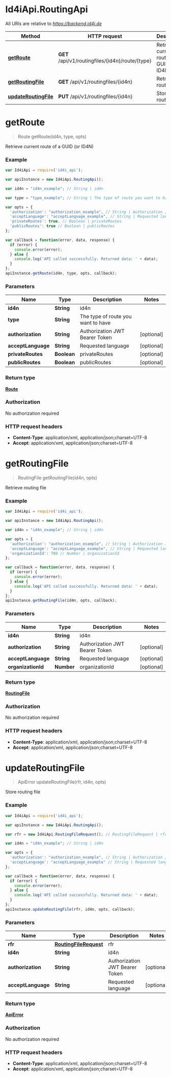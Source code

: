 # Id4iApi.RoutingApi

All URIs are relative to *https://backend.id4i.de*

Method | HTTP request | Description
------------- | ------------- | -------------
[**getRoute**](RoutingApi.md#getRoute) | **GET** /api/v1/routingfiles/{id4n}/route/{type} | Retrieve current route of a GUID (or ID4N)
[**getRoutingFile**](RoutingApi.md#getRoutingFile) | **GET** /api/v1/routingfiles/{id4n} | Retrieve routing file
[**updateRoutingFile**](RoutingApi.md#updateRoutingFile) | **PUT** /api/v1/routingfiles/{id4n} | Store routing file


<a name="getRoute"></a>
# **getRoute**
> Route getRoute(id4n, type, opts)

Retrieve current route of a GUID (or ID4N)

### Example
```javascript
var Id4iApi = require('id4i_api');

var apiInstance = new Id4iApi.RoutingApi();

var id4n = "id4n_example"; // String | id4n

var type = "type_example"; // String | The type of route you want to have

var opts = { 
  'authorization': "authorization_example", // String | Authorization JWT Bearer Token
  'acceptLanguage': "acceptLanguage_example", // String | Requested language
  'privateRoutes': true, // Boolean | privateRoutes
  'publicRoutes': true // Boolean | publicRoutes
};

var callback = function(error, data, response) {
  if (error) {
    console.error(error);
  } else {
    console.log('API called successfully. Returned data: ' + data);
  }
};
apiInstance.getRoute(id4n, type, opts, callback);
```

### Parameters

Name | Type | Description  | Notes
------------- | ------------- | ------------- | -------------
 **id4n** | **String**| id4n | 
 **type** | **String**| The type of route you want to have | 
 **authorization** | **String**| Authorization JWT Bearer Token | [optional] 
 **acceptLanguage** | **String**| Requested language | [optional] 
 **privateRoutes** | **Boolean**| privateRoutes | [optional] 
 **publicRoutes** | **Boolean**| publicRoutes | [optional] 

### Return type

[**Route**](Route.md)

### Authorization

No authorization required

### HTTP request headers

 - **Content-Type**: application/xml, application/json;charset=UTF-8
 - **Accept**: application/xml, application/json;charset=UTF-8

<a name="getRoutingFile"></a>
# **getRoutingFile**
> RoutingFile getRoutingFile(id4n, opts)

Retrieve routing file

### Example
```javascript
var Id4iApi = require('id4i_api');

var apiInstance = new Id4iApi.RoutingApi();

var id4n = "id4n_example"; // String | id4n

var opts = { 
  'authorization': "authorization_example", // String | Authorization JWT Bearer Token
  'acceptLanguage': "acceptLanguage_example", // String | Requested language
  'organizationId': 789 // Number | organizationId
};

var callback = function(error, data, response) {
  if (error) {
    console.error(error);
  } else {
    console.log('API called successfully. Returned data: ' + data);
  }
};
apiInstance.getRoutingFile(id4n, opts, callback);
```

### Parameters

Name | Type | Description  | Notes
------------- | ------------- | ------------- | -------------
 **id4n** | **String**| id4n | 
 **authorization** | **String**| Authorization JWT Bearer Token | [optional] 
 **acceptLanguage** | **String**| Requested language | [optional] 
 **organizationId** | **Number**| organizationId | [optional] 

### Return type

[**RoutingFile**](RoutingFile.md)

### Authorization

No authorization required

### HTTP request headers

 - **Content-Type**: application/xml, application/json;charset=UTF-8
 - **Accept**: application/xml, application/json;charset=UTF-8

<a name="updateRoutingFile"></a>
# **updateRoutingFile**
> ApiError updateRoutingFile(rfr, id4n, opts)

Store routing file

### Example
```javascript
var Id4iApi = require('id4i_api');

var apiInstance = new Id4iApi.RoutingApi();

var rfr = new Id4iApi.RoutingFileRequest(); // RoutingFileRequest | rfr

var id4n = "id4n_example"; // String | id4n

var opts = { 
  'authorization': "authorization_example", // String | Authorization JWT Bearer Token
  'acceptLanguage': "acceptLanguage_example" // String | Requested language
};

var callback = function(error, data, response) {
  if (error) {
    console.error(error);
  } else {
    console.log('API called successfully. Returned data: ' + data);
  }
};
apiInstance.updateRoutingFile(rfr, id4n, opts, callback);
```

### Parameters

Name | Type | Description  | Notes
------------- | ------------- | ------------- | -------------
 **rfr** | [**RoutingFileRequest**](RoutingFileRequest.md)| rfr | 
 **id4n** | **String**| id4n | 
 **authorization** | **String**| Authorization JWT Bearer Token | [optional] 
 **acceptLanguage** | **String**| Requested language | [optional] 

### Return type

[**ApiError**](ApiError.md)

### Authorization

No authorization required

### HTTP request headers

 - **Content-Type**: application/xml, application/json;charset=UTF-8
 - **Accept**: application/xml, application/json;charset=UTF-8

